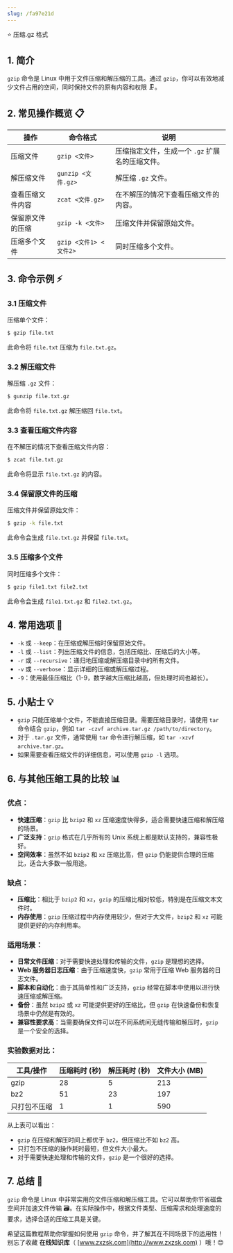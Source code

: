 ```yaml
---
slug: /fa97e21d
---
```

⭐ 压缩.gz 格式

## 1. 简介

`gzip` 命令是 Linux 中用于文件压缩和解压缩的工具。通过 `gzip`，你可以有效地减少文件占用的空间，同时保持文件的原有内容和权限 🗜️。

## 2. 常见操作概览 📋

| 操作                    | 命令格式                           | 说明                                 |
|-------------------------|-----------------------------------|--------------------------------------|
| 压缩文件                | `gzip <文件>`                      | 压缩指定文件，生成一个 `.gz` 扩展名的压缩文件。 |
| 解压缩文件              | `gunzip <文件.gz>`                 | 解压缩 `.gz` 文件。                  |
| 查看压缩文件内容        | `zcat <文件.gz>`                   | 在不解压的情况下查看压缩文件的内容。 |
| 保留原文件的压缩        | `gzip -k <文件>`                   | 压缩文件并保留原始文件。             |
| 压缩多个文件            | `gzip <文件1> <文件2>`             | 同时压缩多个文件。                   |

## 3. 命令示例 ⚡

### 3.1 压缩文件

压缩单个文件：

```bash
$ gzip file.txt
```

此命令将 `file.txt` 压缩为 `file.txt.gz`。

### 3.2 解压缩文件

解压缩 `.gz` 文件：

```bash
$ gunzip file.txt.gz
```

此命令将 `file.txt.gz` 解压缩回 `file.txt`。

### 3.3 查看压缩文件内容

在不解压的情况下查看压缩文件内容：

```bash
$ zcat file.txt.gz
```

此命令将显示 `file.txt.gz` 的内容。

### 3.4 保留原文件的压缩

压缩文件并保留原始文件：

```bash
$ gzip -k file.txt
```

此命令会生成 `file.txt.gz` 并保留 `file.txt`。

### 3.5 压缩多个文件

同时压缩多个文件：

```bash
$ gzip file1.txt file2.txt
```

此命令会生成 `file1.txt.gz` 和 `file2.txt.gz`。

## 4. 常用选项 📝

- `-k` 或 `--keep`：在压缩或解压缩时保留原始文件。
- `-l` 或 `--list`：列出压缩文件的信息，包括压缩比、压缩后的大小等。
- `-r` 或 `--recursive`：递归地压缩或解压缩目录中的所有文件。
- `-v` 或 `--verbose`：显示详细的压缩或解压缩过程。
- `-9`：使用最佳压缩比（1-9，数字越大压缩比越高，但处理时间也越长）。

## 5. 小贴士 💡

- `gzip` 只能压缩单个文件，不能直接压缩目录。需要压缩目录时，请使用 `tar` 命令结合 `gzip`，例如 `tar -czvf archive.tar.gz /path/to/directory`。
- 对于 `.tar.gz` 文件，通常使用 `tar` 命令进行解压缩，如 `tar -xzvf archive.tar.gz`。
- 如果需要查看压缩文件的详细信息，可以使用 `gzip -l` 选项。

## 6. 与其他压缩工具的比较 📊

### 优点：

- **快速压缩**：`gzip` 比 `bzip2` 和 `xz` 压缩速度快得多，适合需要快速压缩和解压缩的场景。
- **广泛支持**：`gzip` 格式在几乎所有的 Unix 系统上都是默认支持的，兼容性极好。
- **空间效率**：虽然不如 `bzip2` 和 `xz` 压缩比高，但 `gzip` 仍能提供合理的压缩比，适合大多数一般用途。

### 缺点：

- **压缩比**：相比于 `bzip2` 和 `xz`，`gzip` 的压缩比相对较低，特别是在压缩文本文件时。
- **内存使用**：`gzip` 压缩过程中内存使用较少，但对于大文件，`bzip2` 和 `xz` 可能提供更好的内存利用率。

### 适用场景：

- **日常文件压缩**：对于需要快速处理和传输的文件，`gzip` 是理想的选择。
- **Web 服务器日志压缩**：由于压缩速度快，`gzip` 常用于压缩 Web 服务器的日志文件。
- **脚本和自动化**：由于其简单性和广泛支持，`gzip` 经常在脚本中使用以进行快速压缩或解压缩。
- **备份**：虽然 `bzip2` 或 `xz` 可能提供更好的压缩比，但 `gzip` 在快速备份和恢复场景中仍然是有效的。
- **兼容性要求高**：当需要确保文件可以在不同系统间无缝传输和解压时，`gzip` 是一个安全的选择。

### 实验数据对比：

| 工具/操作        | 压缩耗时 (秒) | 解压耗时 (秒) | 文件大小 (MB) |
|-----------------|---------------|---------------|---------------|
| gzip            | 28            | 5             | 213           |
| bz2             | 51            | 23            | 197           |
| 只打包不压缩     | 1             | 1             | 590           |

从上表可以看出：
- `gzip` 在压缩和解压时间上都优于 `bz2`，但压缩比不如 `bz2` 高。
- 只打包不压缩的操作耗时最短，但文件大小最大。
- 对于需要快速处理和传输的文件，`gzip` 是一个很好的选择。

## 7. 总结 🎯

`gzip` 命令是 Linux 中非常实用的文件压缩和解压缩工具。它可以帮助你节省磁盘空间并加速文件传输 🗃️。在实际操作中，根据文件类型、压缩需求和处理速度的要求，选择合适的压缩工具是关键。

希望这篇教程帮助你掌握如何使用 `gzip` 命令，并了解其在不同场景下的适用性！别忘了收藏 **在线知识库**（ [www.zxzsk.com](http://www.zxzsk.com) ）哦！😊
